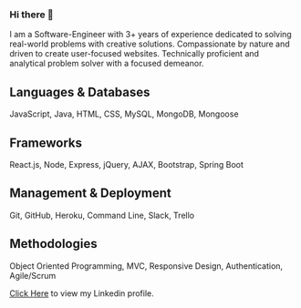### Hi there 👋

I am a Software-Engineer with 3+ years of experience dedicated to solving real-world problems with creative solutions. Compassionate by nature and driven to create user-focused websites. Technically proficient and analytical problem solver with a focused demeanor.

## Languages & Databases

JavaScript, Java, HTML, CSS, MySQL, MongoDB, Mongoose

## Frameworks 

React.js, Node, Express, jQuery, AJAX, Bootstrap, Spring Boot

## Management & Deployment

Git, GitHub, Heroku, Command Line, Slack, Trello

## Methodologies

Object Oriented Programming, MVC, Responsive Design, Authentication, Agile/Scrum


[Click Here](https://www.linkedin.com/in/madhumida-sanjeeviraj/) to view my Linkedin profile.


